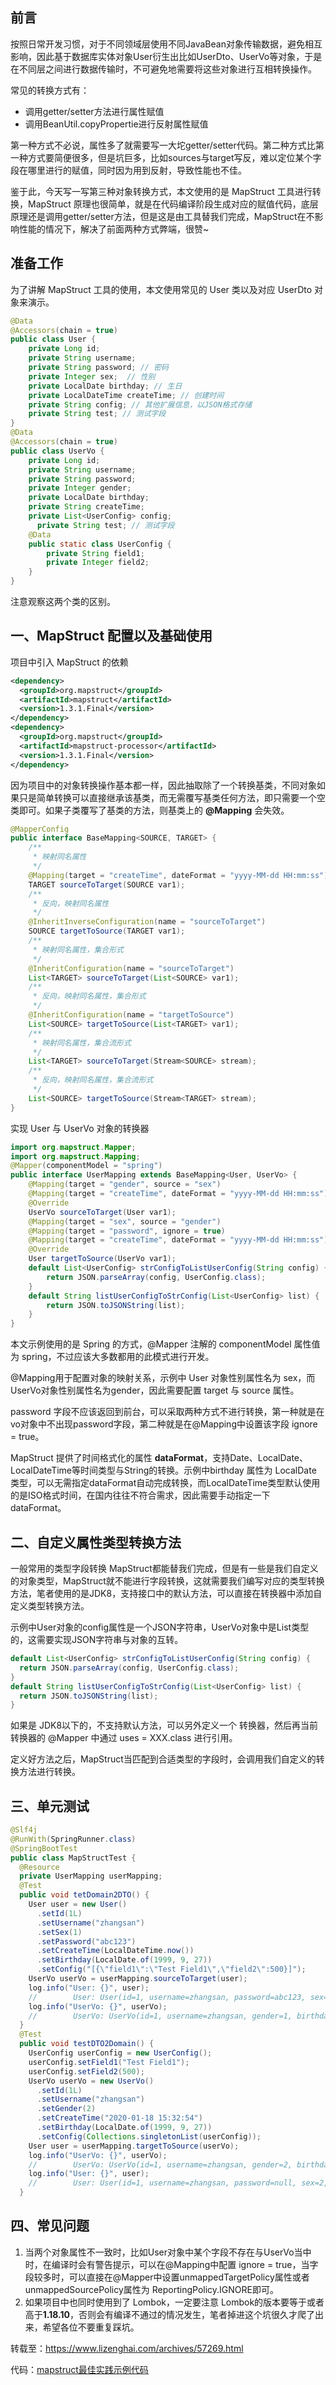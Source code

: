 ## 前言

按照日常开发习惯，对于不同领域层使用不同JavaBean对象传输数据，避免相互影响，因此基于数据库实体对象User衍生出比如UserDto、UserVo等对象，于是在不同层之间进行数据传输时，不可避免地需要将这些对象进行互相转换操作。

常见的转换方式有：

- 调用getter/setter方法进行属性赋值
- 调用BeanUtil.copyPropertie进行反射属性赋值

第一种方式不必说，属性多了就需要写一大坨getter/setter代码。第二种方式比第一种方式要简便很多，但是坑巨多，比如sources与target写反，难以定位某个字段在哪里进行的赋值，同时因为用到反射，导致性能也不佳。



鉴于此，今天写一写第三种对象转换方式，本文使用的是 MapStruct 工具进行转换，MapStruct 原理也很简单，就是在代码编译阶段生成对应的赋值代码，底层原理还是调用getter/setter方法，但是这是由工具替我们完成，MapStruct在不影响性能的情况下，解决了前面两种方式弊端，很赞~

## 准备工作

为了讲解 MapStruct 工具的使用，本文使用常见的 User 类以及对应 UserDto 对象来演示。

```java
@Data
@Accessors(chain = true)
public class User {
    private Long id;
    private String username;
    private String password; // 密码
    private Integer sex;  // 性别
    private LocalDate birthday; // 生日
    private LocalDateTime createTime; // 创建时间
    private String config; // 其他扩展信息，以JSON格式存储
    private String test; // 测试字段
}
@Data
@Accessors(chain = true)
public class UserVo {
    private Long id;
    private String username;
    private String password;
    private Integer gender;
    private LocalDate birthday;
    private String createTime;
    private List<UserConfig> config;
      private String test; // 测试字段
    @Data
    public static class UserConfig {
        private String field1;
        private Integer field2;
    }
}
```

注意观察这两个类的区别。



## 一、MapStruct 配置以及基础使用

项目中引入 MapStruct 的依赖

```xml
<dependency>
  <groupId>org.mapstruct</groupId>
  <artifactId>mapstruct</artifactId>
  <version>1.3.1.Final</version>
</dependency>
<dependency>
  <groupId>org.mapstruct</groupId>
  <artifactId>mapstruct-processor</artifactId>
  <version>1.3.1.Final</version>
</dependency>
```

因为项目中的对象转换操作基本都一样，因此抽取除了一个转换基类，不同对象如果只是简单转换可以直接继承该基类，而无需覆写基类任何方法，即只需要一个空类即可。如果子类覆写了基类的方法，则基类上的 **@Mapping** 会失效。



```java
@MapperConfig
public interface BaseMapping<SOURCE, TARGET> {
    /**
     * 映射同名属性
     */
    @Mapping(target = "createTime", dateFormat = "yyyy-MM-dd HH:mm:ss")
    TARGET sourceToTarget(SOURCE var1);
    /**
     * 反向，映射同名属性
     */
    @InheritInverseConfiguration(name = "sourceToTarget")
    SOURCE targetToSource(TARGET var1);
    /**
     * 映射同名属性，集合形式
     */
    @InheritConfiguration(name = "sourceToTarget")
    List<TARGET> sourceToTarget(List<SOURCE> var1);
    /**
     * 反向，映射同名属性，集合形式
     */
    @InheritConfiguration(name = "targetToSource")
    List<SOURCE> targetToSource(List<TARGET> var1);
    /**
     * 映射同名属性，集合流形式
     */
    List<TARGET> sourceToTarget(Stream<SOURCE> stream);
    /**
     * 反向，映射同名属性，集合流形式
     */
    List<SOURCE> targetToSource(Stream<TARGET> stream);
}
```

实现 User 与 UserVo 对象的转换器

```java
import org.mapstruct.Mapper;
import org.mapstruct.Mapping;
@Mapper(componentModel = "spring")
public interface UserMapping extends BaseMapping<User, UserVo> {
    @Mapping(target = "gender", source = "sex")
    @Mapping(target = "createTime", dateFormat = "yyyy-MM-dd HH:mm:ss")
    @Override
    UserVo sourceToTarget(User var1);
    @Mapping(target = "sex", source = "gender")
    @Mapping(target = "password", ignore = true)
    @Mapping(target = "createTime", dateFormat = "yyyy-MM-dd HH:mm:ss")
    @Override
    User targetToSource(UserVo var1);
    default List<UserConfig> strConfigToListUserConfig(String config) {
        return JSON.parseArray(config, UserConfig.class);
    }
    default String listUserConfigToStrConfig(List<UserConfig> list) {
        return JSON.toJSONString(list);
    }
}
```

本文示例使用的是 Spring 的方式，@Mapper 注解的 componentModel 属性值为 spring，不过应该大多数都用的此模式进行开发。

@Mapping用于配置对象的映射关系，示例中 User 对象性别属性名为 sex，而UserVo对象性别属性名为gender，因此需要配置 target 与 source 属性。

password 字段不应该返回到前台，可以采取两种方式不进行转换，第一种就是在vo对象中不出现password字段，第二种就是在@Mapping中设置该字段 ignore = true。

MapStruct 提供了时间格式化的属性 **dataFormat**，支持Date、LocalDate、LocalDateTime等时间类型与String的转换。示例中birthday 属性为 LocalDate 类型，可以无需指定dataFormat自动完成转换，而LocalDateTime类型默认使用的是ISO格式时间，在国内往往不符合需求，因此需要手动指定一下 dataFormat。

## 二、自定义属性类型转换方法

一般常用的类型字段转换 MapStruct都能替我们完成，但是有一些是我们自定义的对象类型，MapStruct就不能进行字段转换，这就需要我们编写对应的类型转换方法，笔者使用的是JDK8，支持接口中的默认方法，可以直接在转换器中添加自定义类型转换方法。

示例中User对象的config属性是一个JSON字符串，UserVo对象中是List类型的，这需要实现JSON字符串与对象的互转。

```java
default List<UserConfig> strConfigToListUserConfig(String config) {
  return JSON.parseArray(config, UserConfig.class);
}
default String listUserConfigToStrConfig(List<UserConfig> list) {
  return JSON.toJSONString(list);
}
```

如果是 JDK8以下的，不支持默认方法，可以另外定义一个 转换器，然后再当前转换器的 @Mapper 中通过 uses = XXX.class 进行引用。

定义好方法之后，MapStruct当匹配到合适类型的字段时，会调用我们自定义的转换方法进行转换。

## 三、单元测试

```java
@Slf4j
@RunWith(SpringRunner.class)
@SpringBootTest
public class MapStructTest {
  @Resource
  private UserMapping userMapping;
  @Test
  public void tetDomain2DTO() {
    User user = new User()
      .setId(1L)
      .setUsername("zhangsan")
      .setSex(1)
      .setPassword("abc123")
      .setCreateTime(LocalDateTime.now())
      .setBirthday(LocalDate.of(1999, 9, 27))
      .setConfig("[{\"field1\":\"Test Field1\",\"field2\":500}]");
    UserVo userVo = userMapping.sourceToTarget(user);
    log.info("User: {}", user);
    //        User: User(id=1, username=zhangsan, password=abc123, sex=1, birthday=1999-09-27, createTime=2020-01-17T17:46:20.316, config=[{"field1":"Test Field1","field2":500}])
    log.info("UserVo: {}", userVo);
    //        UserVo: UserVo(id=1, username=zhangsan, gender=1, birthday=1999-09-27, createTime=2020-01-17 17:46:20, config=[UserVo.UserConfig(field1=Test Field1, field2=500)])
  }
  @Test
  public void testDTO2Domain() {
    UserConfig userConfig = new UserConfig();
    userConfig.setField1("Test Field1");
    userConfig.setField2(500);
    UserVo userVo = new UserVo()
      .setId(1L)
      .setUsername("zhangsan")
      .setGender(2)
      .setCreateTime("2020-01-18 15:32:54")
      .setBirthday(LocalDate.of(1999, 9, 27))
      .setConfig(Collections.singletonList(userConfig));
    User user = userMapping.targetToSource(userVo);
    log.info("UserVo: {}", userVo);
    //        UserVo: UserVo(id=1, username=zhangsan, gender=2, birthday=1999-09-27, createTime=2020-01-18 15:32:54, config=[UserVo.UserConfig(field1=Test Field1, field2=500)])
    log.info("User: {}", user);
    //        User: User(id=1, username=zhangsan, password=null, sex=2, birthday=1999-09-27, createTime=2020-01-18T15:32:54, config=[{"field1":"Test Field1","field2":500}])
  }
```

## 四、常见问题

1. 当两个对象属性不一致时，比如User对象中某个字段不存在与UserVo当中时，在编译时会有警告提示，可以在@Mapping中配置 ignore = true，当字段较多时，可以直接在@Mapper中设置unmappedTargetPolicy属性或者unmappedSourcePolicy属性为 ReportingPolicy.IGNORE即可。
2. 如果项目中也同时使用到了 Lombok，一定要注意 Lombok的版本要等于或者高于**1.18.10**，否则会有编译不通过的情况发生，笔者掉进这个坑很久才爬了出来，希望各位不要重复踩坑。



转载至：https://www.lizenghai.com/archives/57269.html

代码：[mapstruct最佳实践示例代码](https://github.com/Mosiki/learning-modules/tree/master/learning-mapstruct)


